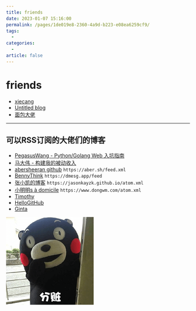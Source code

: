 ```yaml
---
title: friends
date: 2023-01-07 15:16:00
permalink: /pages/1de019e8-2360-4a9d-b223-e08ea6259cf9/
tags:
  - 
categories:
  - 
article: false
---
```


# friends

- [xiecang](https://xiecang.github.io/)
- [Untitled blog](http://blog.zhipengx.com/)
- [面包大佬](https://nkiiiiid.github.io/)

---

## 可以RSS订阅的大佬们的博客

- [PegasusWang - Python/Golang Web 入坑指南](https://github.com/PegasusWang/python-web-guide)
- [马大伟 - 构建我的被动收入](https://www.bmpi.dev/)
- [abersheeran github](https://github.com/abersheeran) `https://aber.sh/feed.xml`
- [BennyThink](https://dmesg.app/) `https://dmesg.app/feed`
- [张小凯的博客](https://github.com/JasonkayZK) `https://jasonkayzk.github.io/atom.xml`
- [小明明s à domicile](https://www.dongwm.com/) `https://www.dongwm.com/atom.xml`
- [Timothy](https://xiaozhou.net/atom.xml)
- [HelloGitHub](https://hellogithub.com/rss)
- [Ginta](https://ginta.top/atom.xml)

![.](./images/2021-05-13-12-14-07.png)
